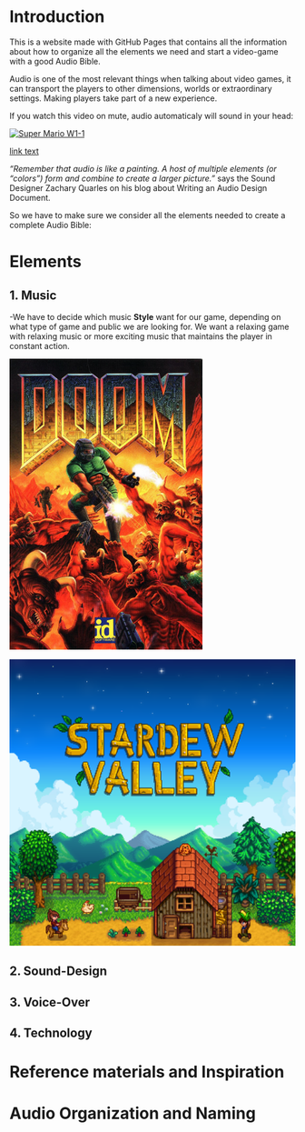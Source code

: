 # Introduction

This is a website made with GitHub Pages that contains all the information about how to organize all the elements we need and start a video-game with a good Audio Bible.

Audio is one of the most relevant things when talking about video games, it can transport the players to other dimensions, worlds or extraordinary settings. Making players take part of a new experience. 

If you watch this video on mute, audio automaticaly will sound in your head:

[![Super Mario W1-1](https://img.youtube.com/vi/https://W9x_nNjU9xs/0.jpg)](https://www.youtube.com/watch?v=W9x_nNjU9xs)

[link text](https://www.youtube.com/watch?v=W9x_nNjU9xs)

*“Remember that audio is like a painting. A host of multiple elements (or “colors”) form and combine to create a larger picture.”*
says the Sound Designer Zachary Quarles on his blog about Writing an Audio Design Document.


So we have to make sure we consider all the elements needed to create a complete Audio Bible:

# Elements

## 1. Music

-We have to decide which music **Style** want for our game, depending on what type of game and public we are looking for. We want a relaxing game with relaxing music or more exciting music that maintains the player in constant action.

![picture1](images/Doom_cover.png)

![picture2](images/stardew_valley.png)


## 2. Sound-Design

## 3. Voice-Over

## 4. Technology

# Reference materials and Inspiration

# Audio Organization and Naming
